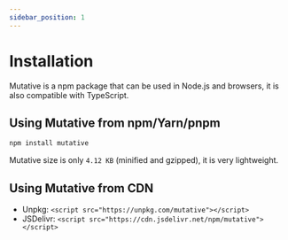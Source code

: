 ```yaml
---
sidebar_position: 1
---
```


# Installation

Mutative is a npm package that can be used in Node.js and browsers, it is also compatible with TypeScript.

## Using Mutative from npm/Yarn/pnpm

```bash npm2yarn
npm install mutative
```

Mutative size is only `4.12 KB` (minified and gzipped), it is very lightweight.

## Using Mutative from CDN

- Unpkg: `<script src="https://unpkg.com/mutative"></script>`
- JSDelivr: `<script src="https://cdn.jsdelivr.net/npm/mutative"></script>`
